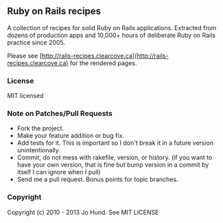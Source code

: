 Ruby on Rails recipes
---------------------

A collection of recipes for solid Ruby on Rails applications. Extracted from
dozens of production apps and 10,000+ hours of deliberate Ruby on Rails practice
since 2005.

Please see [http://rails-recipes.clearcove.ca](http://rails-recipes.clearcove.ca)
for the rendered pages.


### License

MIT licensed


### Note on Patches/Pull Requests

* Fork the project.
* Make your feature addition or bug fix.
* Add tests for it. This is important so I don't break it in a future version unintentionally.
* Commit, do not mess with rakefile, version, or history.
  (if you want to have your own version, that is fine but bump version in a commit by itself I can ignore when I pull)
* Send me a pull request. Bonus points for topic branches.



### Copyright

Copyright (c) 2010 - 2013 Jo Hund. See MIT LICENSE
